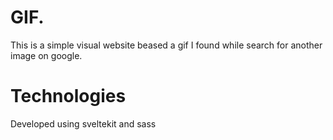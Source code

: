 # GIF.
This is a simple visual website beased a gif I found while search for another image on google.
# Technologies
Developed using sveltekit and sass
